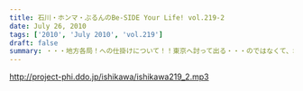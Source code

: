 ```yaml
---
title: 石川・ホンマ・ぶるんのBe-SIDE Your Life! vol.219-2
date: July 26, 2010
tags: ['2010', 'July 2010', 'vol.219']
draft: false
summary: ・・・地方各局！への仕掛けについて！！東京へ討って出る・・・のではなくて、地方に討って出るUターン！？就職方式プロモーションです。NAMAE
---
```


http://project-phi.ddo.jp/ishikawa/ishikawa219_2.mp3